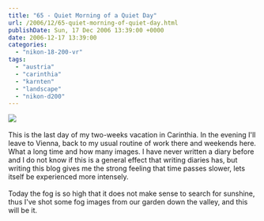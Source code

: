 ```yaml
---
title: "65 - Quiet Morning of a Quiet Day"
url: /2006/12/65-quiet-morning-of-quiet-day.html
publishDate: Sun, 17 Dec 2006 13:39:00 +0000
date: 2006-12-17 13:39:00
categories: 
  - "nikon-18-200-vr"
tags: 
  - "austria"
  - "carinthia"
  - "karnten"
  - "landscape"
  - "nikon-d200"
---
```

<a href="https://d25zfm9zpd7gm5.cloudfront.net/1200x1200/2006/20061217_110232_ps.jpg"><img src="https://d25zfm9zpd7gm5.cloudfront.net/0600x0600/2006/20061217_110232_ps.jpg"/></a><br/><br/>This is the last day of my two-weeks vacation in Carinthia. In the evening I'll leave to Vienna, back to my usual routine of work there and weekends here. What a long time and how many images. I have never written a diary before and I do not know if this is a general effect that writing diaries has, but writing this blog gives me the strong feeling that time passes slower, lets itself be experienced more intensely.<br/><br/>Today the fog is so high that it does not make sense to search for sunshine, thus I've shot some fog images from our garden down the valley, and this will be it.
